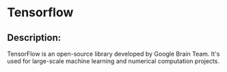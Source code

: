 # Tensorflow

## Description:

TensorFlow is an open-source library developed by Google Brain Team. It's used for large-scale machine learning and numerical computation projects.
